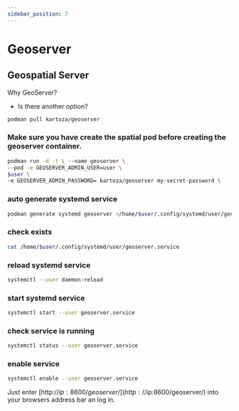 ```yaml
---
sidebar_position: 7
---
```


# Geoserver 
## Geospatial Server
Why GeoServer?
- Is there another option?

``` bash
podman pull kartoza/geoserver
```

### Make sure you have create the spatial pod before creating the geoserver container.

``` bash
podman run -d -t \ --name geoserver \ 
--pod -e GEOSERVER_ADMIN_USER=user \ 
$user \
-e GEOSERVER_ADMIN_PASSWORD= kartoza/geoserver my-secret-password \
```

### auto generate systemd service
``` bash
podman generate systemd geoserver >/home/$user/.config/systemd/user/geoserver.service
```

### check exists
``` bash
cat /home/$user/.config/systemd/user/geoserver.service
```

### reload systemd service
``` bash
systemctl --user daemon-reload
```

### start systemd service
``` bash
systemctl start --user geoserver.service
```

### check service is running
``` bash
systemctl status --user geoserver.service
```

### enable service
``` bash
systemctl enable --user geoserver.service
```

Just enter [http://$ip:8600/geoserver/](http://$ip:8600/geoserver/) into your browsers address bar an log in.